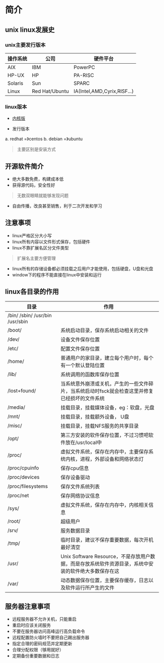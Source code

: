 # 简介

## unix linux发展史

### unix主要发行版本

操作系统 | 公司 | 硬件平台 
---| --- | --- 
AIX | IBM | PowerPC 
HP-UX | HP | PA-RISC
Solaris | Sun | SPARC
Linux | Red Hat/Ubuntu | IA(Intel,AMD,Cyrix,RISF...)

### linux版本

- [内核版](www.kernel.org)

- 发行版本

a. redhat =》centos
b. debian =》ubuntu

> 主要区别是安装方式

## 开源软件简介

- 绝大多数免费，构建成本低
- 获得源代码，安全性好

> 无数双眼睛就能够发现问题

- 自由传播，改良甚至销售，利于二次开发和学习

## 注意事项

- linux严格区分大小写
- linux所有内容以文件形式保存，包括硬件
- linux不靠扩展名区分文件类型

> 扩展名主要方便管理

- linux所有的存储设备都必须挂载之后用户才能使用，包括硬盘，U盘和光盘
- window下的程序不能直接在linux中安装和运行

## linux各目录的作用

目录 | 作用  
---| --- 
/bin/ /sbin/ /usr/bin /usr/sbin |  
/boot/ | 系统启动目录，保存系统启动相关的文件
/dev/ | 设备文件保存位置
/etc/ | 配置文件保存位置
/home/ | 普通用户的家目录，建立每个用户时，每个有一个默认登陆位置
/lib/ | 系统调用的函数库保存位置
/lost+found/ | 当系统意外崩溃或关机，产生的一些文件碎片，当系统启动时fsck就会检查这里并修复已经损坏的文件系统
/media/ | 挂载目录，挂载媒体设备，eg：软盘，光盘
/mnt/ | 挂载目录，挂载额外设备， U盘
/misc/ | 挂载目录，挂载NFS服务的共享目录
/opt/ | 第三方安装的软件保存位置，不过习惯吧软件放在/usr/local中
/proc/ | 虚拟文件系统，保存在内存中，主要保存系统内核，进程，外部设备和网络状态灯
/proc/cpuinfo | 保存cpu信息
/proc/devices |  保存设备驱动
/proc/filesystems | 保存文件系统列表
/proc/net | 保存网络协议信息
/sys/ | 虚拟文件系统，保存在内存中，内核相关信息
/root/ | 超级用户
/srv/ | 服务数据目录
/tmp/ | 临时目录，建议不保存重要数据，每次开机最好清空
/usr/ | Unix Software Resource，不是存放用户数据，而是存放系统软件资源目录，系统中安装的软件绝大多数保存在这
/var/ | 动态数据保存位置，主要保存缓存，日志以及软件运行所产生的文件

## 服务器注意事项

- 远程服务器不允许关机，只能重启
- 重启时应该关闭服务
- 不要在服务器访问高峰运行高负载命令
- 远程配置防火墙时不要把自己踢出服务器
- 指定合理的密码规范并定期更新
- 合理分配权限（够用就好）
- 定期备份重要数据和日志
